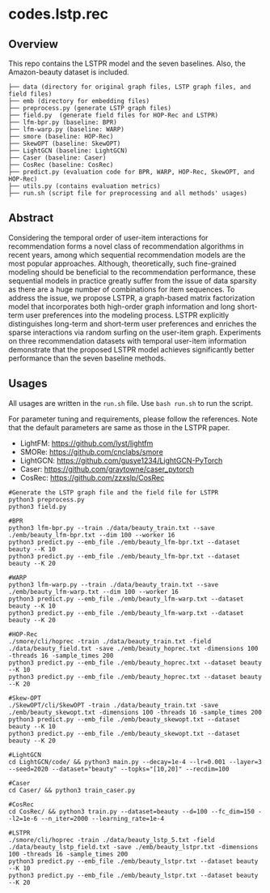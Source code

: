# codes.lstp.rec
## Overview
This repo contains the LSTPR model and the seven baselines. Also, the Amazon-beauty dataset is included.
```
├── data (directory for original graph files, LSTP graph files, and field files)
├── emb (directory for embedding files)
├── preprocess.py (generate LSTP graph files)
├── field.py  (generate field files for HOP-Rec and LSTPR)
├── lfm-bpr.py (baseline: BPR)
├── lfm-warp.py (baseline: WARP)
├── smore (baseline: HOP-Rec)
├── SkewOPT (baseline: SkewOPT)
├── LightGCN (baseline: LightGCN)
├── Caser (baseline: Caser)
├── CosRec (baseline: CosRec)
├── predict.py (evaluation code for BPR, WARP, HOP-Rec, SkewOPT, and HOP-Rec)
├── utils.py (contains evaluation metrics)
├── run.sh (script file for preprocessing and all methods' usages)
```
## Abstract
Considering the temporal order of user-item interactions for recommendation forms a novel class of recommendation algorithms in recent years, among which sequential recommendation models are the most popular approaches. Although, theoretically, such fine-grained modeling should be beneficial to the recommendation performance, these sequential models in practice greatly suffer from the issue of data sparsity as there are a huge number of combinations for item sequences. To address the issue, we propose LSTPR, a graph-based matrix factorization model that incorporates both high-order graph information and long short-term user preferences into the modeling process. LSTPR explicitly distinguishes long-term and short-term user preferences and enriches the sparse interactions via random surfing on the user-item graph. Experiments on three recommendation datasets with temporal user-item information demonstrate that the proposed LSTPR model achieves significantly better performance than the seven baseline methods.

## Usages
All usages are written in the ```run.sh``` file. Use ```bash run.sh``` to run the script.

For parameter tuning and requirements, please follow the references. Note that the default parameters are same as those in the LSTPR paper.
- LightFM: https://github.com/lyst/lightfm
- SMORe: https://github.com/cnclabs/smore
- LightGCN: https://github.com/gusye1234/LightGCN-PyTorch
- Caser: https://github.com/graytowne/caser_pytorch
- CosRec: https://github.com/zzxslp/CosRec

```
#Generate the LSTP graph file and the field file for LSTPR
python3 preprocess.py
python3 field.py

#BPR
python3 lfm-bpr.py --train ./data/beauty_train.txt --save ./emb/beauty_lfm-bpr.txt --dim 100 --worker 16
python3 predict.py --emb_file ./emb/beauty_lfm-bpr.txt --dataset beauty --K 10
python3 predict.py --emb_file ./emb/beauty_lfm-bpr.txt --dataset beauty --K 20

#WARP
python3 lfm-warp.py --train ./data/beauty_train.txt --save ./emb/beauty_lfm-warp.txt --dim 100 --worker 16
python3 predict.py --emb_file ./emb/beauty_lfm-warp.txt --dataset beauty --K 10
python3 predict.py --emb_file ./emb/beauty_lfm-warp.txt --dataset beauty --K 20

#HOP-Rec
./smore/cli/hoprec -train ./data/beauty_train.txt -field ./data/beauty_field.txt -save ./emb/beauty_hoprec.txt -dimensions 100 -threads 16 -sample_times 200
python3 predict.py --emb_file ./emb/beauty_hoprec.txt --dataset beauty --K 10
python3 predict.py --emb_file ./emb/beauty_hoprec.txt --dataset beauty --K 20

#Skew-OPT
./SkewOPT/cli/SkewOPT -train ./data/beauty_train.txt -save ./emb/beauty_skewopt.txt -dimensions 100 -threads 16 -sample_times 200
python3 predict.py --emb_file ./emb/beauty_skewopt.txt --dataset beauty --K 10
python3 predict.py --emb_file ./emb/beauty_skewopt.txt --dataset beauty --K 20

#LightGCN
cd LightGCN/code/ && python3 main.py --decay=1e-4 --lr=0.001 --layer=3 --seed=2020 --dataset="beauty" --topks="[10,20]" --recdim=100

#Caser
cd Caser/ && python3 train_caser.py

#CosRec
cd CosRec/ && python3 train.py --dataset=beauty --d=100 --fc_dim=150 --l2=1e-6 --n_iter=2000 --learning_rate=1e-4

#LSTPR
./smore/cli/hoprec -train ./data/beauty_lstp_5.txt -field ./data/beauty_lstp_field.txt -save ./emb/beauty_lstpr.txt -dimensions 100 -threads 16 -sample_times 200
python3 predict.py --emb_file ./emb/beauty_lstpr.txt --dataset beauty --K 10
python3 predict.py --emb_file ./emb/beauty_lstpr.txt --dataset beauty --K 20
```
